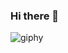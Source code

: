 ### Hi there 👋


![giphy](https://user-images.githubusercontent.com/106177948/215270228-c2f18473-14c2-41d7-b4e3-65332a06b057.gif)

